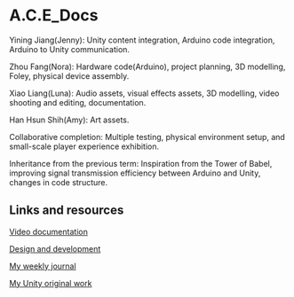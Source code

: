 # A.C.E_Docs
Yining Jiang(Jenny): Unity content integration, Arduino code integration, Arduino to Unity communication.

Zhou Fang(Nora): Hardware code(Arduino), project planning, 3D modelling, Foley, physical device assembly.

Xiao Liang(Luna): Audio assets, visual effects assets, 3D modelling, video shooting and editing, documentation.

Han Hsun Shih(Amy): Art assets.

Collaborative completion: Multiple testing, physical environment setup, and small-scale player experience exhibition.

Inheritance from the previous term: Inspiration from the Tower of Babel, improving signal transmission efficiency between Arduino and Unity, changes in code structure.

## Links and resources

[Video documentation](https://youtu.be/5GPBzBXBggk)

[Design and development](https://github.com/YiningJenny/A.C.E_Docs/blob/main/Legend%20of%20hanzi.pdf)

[My weekly journal](https://github.com/YiningJenny/A.C.E_Docs/blob/main/Journal.md)

[My Unity original work](https://artslondon-my.sharepoint.com/:u:/g/personal/y_jiang0220224_arts_ac_uk/EbnSDUB0nF1KsYd72yg90KEBIYj-G84YDpwXd39hsaCtMA?e=Bj8cCW)
